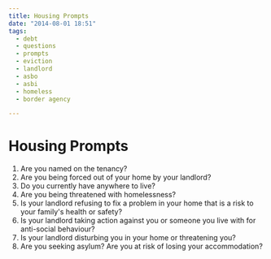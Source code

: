 ```yaml
---
title: Housing Prompts
date: "2014-08-01 18:51"
tags:
  - debt
  - questions
  - prompts
  - eviction
  - landlord
  - asbo
  - asbi
  - homeless
  - border agency

---
```

# Housing Prompts

1. Are you named on the tenancy?
1. Are you being forced out of your home by your landlord?
1. Do you currently have anywhere to live?
1. Are you being threatened with homelessness?
1. Is your landlord refusing to fix a problem in your home that is a risk to your family's health or safety?
1. Is your landlord taking action against you or someone you live with for anti-social behaviour?
1. Is your landlord disturbing you in your home or threatening you?
1. Are you seeking asylum? Are you at risk of losing your accommodation?
